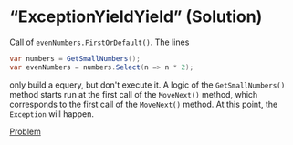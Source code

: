 # “ExceptionYieldYield” (Solution)

Call of `evenNumbers.FirstOrDefault()`. The lines 

```cs
var numbers = GetSmallNumbers();
var evenNumbers = numbers.Select(n => n * 2);
```

only build a equery, but don't execute it. A logic of the `GetSmallNumbers()` method starts run at the first call of the `MoveNext()` method, which corresponds to the first call of the `MoveNext()` method. At this point, the `Exception` will happen.

[Problem](./ExceptionYieldYield-P.md)